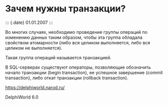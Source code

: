 Зачем нужны транзакции?
=======================

::: {.date}
01.01.2007
:::

Во многих случаях, необходимо проведение группы операций по изменению
данных таким образом, чтобы эта группа обладала свойством атомарности
(либо вся целиком выполняется, либо вся целиком не выполняется).

Такая группа операций называется транзакцией.

В SQL-серверах существуют операторы, позволяющие обозначить начало
транзакции (begin transaction), ее успешное завершение (commit
transaction), либо откат транзакции (rollback transaction).

<https://delphiworld.narod.ru/>

DelphiWorld 6.0
